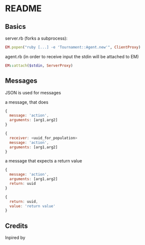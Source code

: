 README
======

Basics
------

server.rb (forks a subprocess):

```ruby
EM.popen("ruby [...] -e 'Tournament::Agent.new'", ClientProxy)
```

agent.rb (in order to receive input the stdin will be attached to EM)

```ruby
EM::attach($stdin, ServerProxy)
```

Messages
--------

JSON is used for messages

a message, that does

```javascript
{
  message: 'action',
  arguments: [arg1,arg2]
}

{
  receiver: <uuid_for_population>
  message: 'action',
  arguments: [arg1,arg2]
}
```
a message that expects a return value
```javascript
{
  message: 'action',
  arguments: [arg1,arg2]
  return: uuid
}

{
  return: uuid,
  value: 'return value'
}
```
Credits
-------

Inpired by